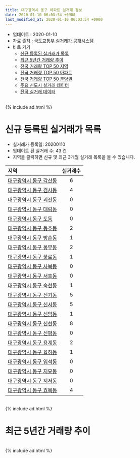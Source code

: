 ```yaml
---
title: 대구광역시 동구 아파트 실거래 정보
date: 2020-01-10 06:03:54 +0900
last_modified_at: 2020-01-10 06:03:54 +0900
---
```


* 업데이트 : 2020-01-10
* 자료 출처 : [국토교통부 실거래가 공개시스템](http://rt.molit.go.kr)
* 바로 가기
    * [신규 등록된 실거래가 목록](#신규-등록된-실거래가-목록)
    * [최근 5년간 거래량 추이](#최근-5년간-거래량-추이)
    * [전국 거래량 TOP 50 지역](https://inasie.github.io/apt-trade-info/최근-3개월-전국에서-가장-거래가-많이-발생한-지역)
    * [전국 거래량 TOP 50 아파트](https://inasie.github.io/apt-trade-info/최근-3개월-전국에서-가장-거래가-많이-발생한-아파트)
    * [전국 거래량 TOP 50 분양권](https://inasie.github.io/apt-trade-info/최근-3개월-전국에서-가장-거래가-많이-발생한-분양권)
    * [주요 신도시 실거래 데이터](https://inasie.github.io/apt-trade-info/주요-신도시)
    * [전국 실거래 데이터](https://inasie.github.io/apt-trade-info/전국)

<br>
{% include ad.html %}
<br>

# 신규 등록된 실거래가 목록
* 실거래가 등록일: 20200110
* 업데이트 된 실거래 수: 43 건
* 지역을 클릭하면 신규 및 최근 3개월 실거래 목록을 볼 수 있습니다.


|지역|실거래수|
|:---|:---:|
|[대구광역시 동구 각산동](https://inasie.github.io/apt-trade-info/대구광역시-동구-각산동)|6|
|[대구광역시 동구 검사동](https://inasie.github.io/apt-trade-info/대구광역시-동구-검사동)|4|
|[대구광역시 동구 괴전동](https://inasie.github.io/apt-trade-info/대구광역시-동구-괴전동)|0|
|[대구광역시 동구 대림동](https://inasie.github.io/apt-trade-info/대구광역시-동구-대림동)|0|
|[대구광역시 동구 도동](https://inasie.github.io/apt-trade-info/대구광역시-동구-도동)|0|
|[대구광역시 동구 동호동](https://inasie.github.io/apt-trade-info/대구광역시-동구-동호동)|2|
|[대구광역시 동구 방촌동](https://inasie.github.io/apt-trade-info/대구광역시-동구-방촌동)|1|
|[대구광역시 동구 봉무동](https://inasie.github.io/apt-trade-info/대구광역시-동구-봉무동)|2|
|[대구광역시 동구 불로동](https://inasie.github.io/apt-trade-info/대구광역시-동구-불로동)|1|
|[대구광역시 동구 사복동](https://inasie.github.io/apt-trade-info/대구광역시-동구-사복동)|0|
|[대구광역시 동구 서호동](https://inasie.github.io/apt-trade-info/대구광역시-동구-서호동)|0|
|[대구광역시 동구 숙천동](https://inasie.github.io/apt-trade-info/대구광역시-동구-숙천동)|1|
|[대구광역시 동구 신기동](https://inasie.github.io/apt-trade-info/대구광역시-동구-신기동)|5|
|[대구광역시 동구 신서동](https://inasie.github.io/apt-trade-info/대구광역시-동구-신서동)|5|
|[대구광역시 동구 신암동](https://inasie.github.io/apt-trade-info/대구광역시-동구-신암동)|1|
|[대구광역시 동구 신천동](https://inasie.github.io/apt-trade-info/대구광역시-동구-신천동)|8|
|[대구광역시 동구 신평동](https://inasie.github.io/apt-trade-info/대구광역시-동구-신평동)|0|
|[대구광역시 동구 용계동](https://inasie.github.io/apt-trade-info/대구광역시-동구-용계동)|2|
|[대구광역시 동구 율하동](https://inasie.github.io/apt-trade-info/대구광역시-동구-율하동)|1|
|[대구광역시 동구 입석동](https://inasie.github.io/apt-trade-info/대구광역시-동구-입석동)|0|
|[대구광역시 동구 지묘동](https://inasie.github.io/apt-trade-info/대구광역시-동구-지묘동)|0|
|[대구광역시 동구 지저동](https://inasie.github.io/apt-trade-info/대구광역시-동구-지저동)|0|
|[대구광역시 동구 효목동](https://inasie.github.io/apt-trade-info/대구광역시-동구-효목동)|4|


<br>
{% include ad.html %}
<br>

# 최근 5년간 거래량 추이


<div style="width:100%;">
    <canvas id="deal_progress" height="200"></canvas>
</div>

<script>
new Chart(document.getElementById("deal_progress"), {
    type: 'line',
    data: {
        labels: ['201501','201502','201503','201504','201505','201506','201507','201508','201509','201510','201511','201512','201601','201602','201603','201604','201605','201606','201607','201608','201609','201610','201611','201612','201701','201702','201703','201704','201705','201706','201707','201708','201709','201710','201711','201712','201801','201802','201803','201804','201805','201806','201807','201808','201809','201810','201811','201812','201901','201902','201903','201904','201905','201906','201907','201908','201909','201910','201911','201912','202001'],
        datasets: [{
            label: '매매',
            pointRadius: 1,
            data: [366, 370, 492, 478, 403, 381, 348, 239, 240, 296, 178, 146, 135, 154, 207, 195, 192, 229, 232, 245, 288, 382, 279, 234, 192, 264, 324, 267, 350, 426, 498, 482, 415, 335, 329, 321, 467, 467, 582, 445, 482, 388, 360, 394, 453, 460, 342, 271, 273, 254, 281, 349, 321, 315, 495, 497, 454, 557, 489, 433, 26],
            borderColor: "rgba(255, 201, 14, 1)",
            backgroundColor: "rgba(255, 201, 14, 0.5)",
            fill: false,
            lineTension: 0
        },{
            label: '전월세',
            pointRadius: 1,
            data: [246, 229, 269, 217, 222, 222, 262, 267, 217, 250, 214, 257, 313, 347, 304, 254, 225, 273, 324, 292, 242, 301, 326, 267, 283, 337, 250, 205, 177, 191, 212, 239, 246, 221, 273, 265, 369, 392, 505, 371, 365, 358, 353, 303, 289, 282, 328, 327, 396, 353, 287, 223, 211, 235, 207, 220, 221, 254, 279, 141, 19],
            borderColor: "rgba(0, 141, 185, 1)",
            backgroundColor: "rgba(0, 141, 185, 0.5)",
            fill: false,
            lineTension: 0
        }
        ]
    },
    options: {
        responsive: true,
        title: {
            display: false
        },
        tooltips: {
            mode: 'index',
            intersect: false
        },
        hover: {
            mode: 'nearest',
            intersect: true
        },
        scales: {
            xAxes: [{
                display: true,
                scaleLabel: {
                    display: true,
                    labelString: '년/월'
                }
            }],
            yAxes: [{
                display: true,
                ticks: {
                    suggestedMin: 0,
                },
                scaleLabel: {
                    display: true,
                    labelString: '실거래 수'
                }
            }]
        }
    }
});

</script>


<br>
{% include ad.html %}
<br>

